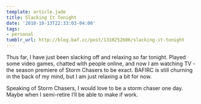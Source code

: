 ```yaml
---
template: article.jade
title: Slacking It Tonight
date: '2010-10-13T22:33:03-04:00'
tags:
- personal
tumblr_url: http://blog.baf.cc/post/1310252606/slacking-it-tonight
---
```

Thus far, I have just been slacking off and relaxing so far tonight. Played some video games, chatted with people online, and now I am watching TV - the season premiere of Storm Chasers to be exact. BAFIRC is still churning in the back of my mind, but I am just relaxing a bit for now.

Speaking of Storm Chasers, I would love to be a storm chaser one day. Maybe when I semi-retire I’ll be able to make if work.